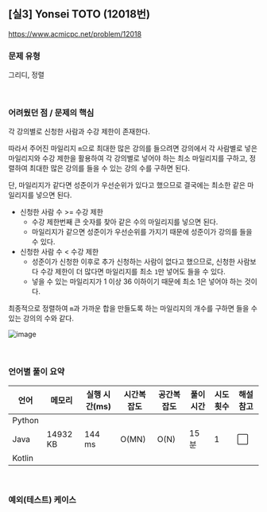 ## [실3] Yonsei TOTO (12018번)

https://www.acmicpc.net/problem/12018

### 문제 유형

그리디, 정렬

<br>

### 어려웠던 점 / 문제의 핵심

각 강의별로 신청한 사람과 수강 제한이 존재한다.

따라서 주어진 마일리지 `m`으로 최대한 많은 강의를 들으려면 강의에서 각 사람별로 넣은 마일리지와 수강 제한을 활용하여 각 강의별로 넣어야 하는 최소 마일리지를 구하고, 정렬하여 최대한 많은 강의를 들을 수 있는 강의 수를 구하면 된다.

단, 마일리지가 같다면 성준이가 우선순위가 있다고 했으므로 결국에는 최소한 같은 마일리지를 넣으면 된다.

- 신청한 사람 수 >= 수강 제한
  - 수강 제한번째 큰 숫자를 찾아 같은 수의 마일리지를 넣으면 된다.
  - 마일리지가 같으면 성준이가 우선순위를 가지기 때문에 성준이가 강의를 들을 수 있다.
- 신청한 사람 수 < 수강 제한
  - 성준이가 신청한 이후로 추가 신청하는 사람이 없다고 했으므로, 신청한 사람보다 수강 제한이 더 많다면 마일리지를 최소 `1`만 넣어도 들을 수 있다.
  - 넣을 수 있는 마일리지가 1 이상 36 이하이기 때문에 최소 1은 넣어야 하는 것이다.

최종적으로 정렬하여 `m`과 가까운 합을 만들도록 하는 마일리지의 개수를 구하면 들을 수 있는 강의의 수와 같다.

![image](https://github.com/siwon-park/Problem_Solving/assets/93081720/d8e9cd42-a87d-4b58-9370-74deeb7a8bd0)

<br>

### 언어별 풀이 요약

| 언어   | 메모리   | 실행 시간(ms) | 시간복잡도 | 공간복잡도 | 풀이 시간 | 시도 횟수 | 해설 참고            |
| ------ | -------- | ------------- | ---------- | ---------- | --------- | --------- | -------------------- |
| Python |          |               |            |            |           |           |                      |
| Java   | 14932 KB | 144 ms        | O(MN)      | O(N)       | 15분      | 1         | :white_large_square: |
| Kotlin |          |               |            |            |           |           |                      |

<br>

### 예외(테스트) 케이스

```
```

